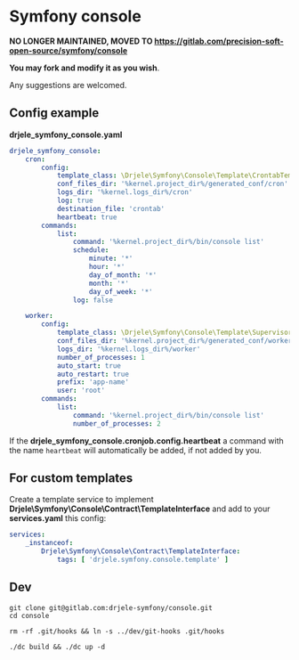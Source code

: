 # Symfony console

**NO LONGER MAINTAINED, MOVED TO https://gitlab.com/precision-soft-open-source/symfony/console**

**You may fork and modify it as you wish**.

Any suggestions are welcomed.

## Config example

**drjele_symfony_console.yaml**

```yaml
drjele_symfony_console:
    cron:
        config:
            template_class: \Drjele\Symfony\Console\Template\CrontabTemplate
            conf_files_dir: '%kernel.project_dir%/generated_conf/cron'
            logs_dir: '%kernel.logs_dir%/cron'
            log: true
            destination_file: 'crontab'
            heartbeat: true
        commands:
            list:
                command: '%kernel.project_dir%/bin/console list'
                schedule:
                    minute: '*'
                    hour: '*'
                    day_of_month: '*'
                    month: '*'
                    day_of_week: '*'
                log: false

    worker:
        config:
            template_class: \Drjele\Symfony\Console\Template\SupervisorTemplate
            conf_files_dir: '%kernel.project_dir%/generated_conf/worker'
            logs_dir: '%kernel.logs_dir%/worker'
            number_of_processes: 1
            auto_start: true
            auto_restart: true
            prefix: 'app-name'
            user: 'root'
        commands:
            list:
                command: '%kernel.project_dir%/bin/console list'
                number_of_processes: 2
```

If the **drjele_symfony_console.cronjob.config.heartbeat** a command with the name `heartbeat` will automatically be added, if not added by you.

## For custom templates

Create a template service to implement **Drjele\Symfony\Console\Contract\TemplateInterface** and add to your **services.yaml** this config:

```yaml
services:
    _instanceof:
        Drjele\Symfony\Console\Contract\TemplateInterface:
            tags: [ 'drjele.symfony.console.template' ]
```

## Dev

```shell
git clone git@gitlab.com:drjele-symfony/console.git
cd console

rm -rf .git/hooks && ln -s ../dev/git-hooks .git/hooks

./dc build && ./dc up -d
```
